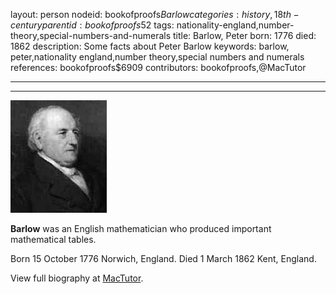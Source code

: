 layout: person
nodeid: bookofproofs$Barlow
categories: history,18th-century
parentid: bookofproofs$52
tags: nationality-england,number-theory,special-numbers-and-numerals
title: Barlow, Peter
born: 1776
died: 1862
description: Some facts about Peter Barlow
keywords: barlow, peter,nationality england,number theory,special numbers and numerals
references: bookofproofs$6909
contributors: bookofproofs,@MacTutor

---


---

![Barlow.jpg](https://github.com/bookofproofs/bookofproofs.github.io/blob/main/_sources/_assets/images/portraits/Barlow.jpg?raw=true)

**Barlow** was an English mathematician who produced important mathematical tables.

Born 15 October 1776 Norwich, England. Died 1 March 1862 Kent, England.


View full biography at [MacTutor](https://mathshistory.st-andrews.ac.uk/Biographies/Barlow/).